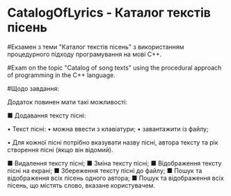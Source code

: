 # CatalogOfLyrics - Каталог текстів пісень

#Екзамен з теми "Каталог текстів пісень" з використанням процедурного підходу програмування на мові С++.

#Exam on the topic "Catalog of song texts" using the procedural approach of programming in the C++ language.

#Щодо завдання: 

Додаток повинен мати такі можливості:

■ Додавання тексту пісні:

• Текст пісні: 
   • можна ввести з клавіатури;
  • завантажити із файлу;
  
  • Для кожної пісні потрібно вказувати назву пісні, автора тексту та рік створення пісні (якщо він відомий).
  
■ Видалення тексту пісні;
■ Зміна тексту пісні;
■ Відображення тексту пісні на екрані;
■ Збереження тексту пісні до файлу;
■ Пошук та відображення всіх пісень одного автора;
■ Пошук та відображення всіх пісень, що містять слово, вказане користувачем.
